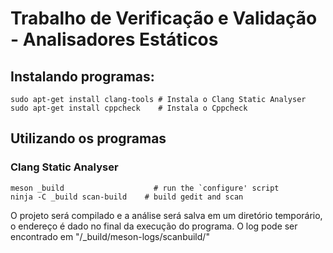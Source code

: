 # Trabalho de Verificação e Validação - Analisadores Estáticos

## Instalando programas:

    sudo apt-get install clang-tools # Instala o Clang Static Analyser
    sudo apt-get install cppcheck    # Instala o Cppcheck

## Utilizando os programas

### Clang Static Analyser


```
meson _build					# run the `configure' script
ninja -C _build scan-build	  # build gedit and scan
```

O projeto será compilado e a análise será salva em um diretório temporário, o endereço é dado no final da execução do programa. O log pode ser encontrado em "/_build/meson-logs/scanbuild/"
